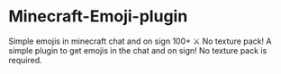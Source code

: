 # Minecraft-Emoji-plugin
Simple emojis in minecraft chat and on sign 100+ ⚔️ No texture pack!
A simple plugin to get emojis in the chat and on sign!
No texture pack is required.
